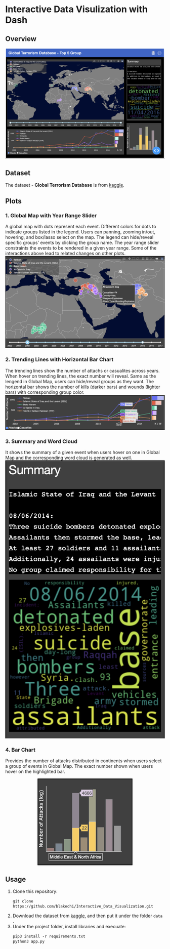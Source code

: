 # Interactive Data Visulization with Dash

## Overview

![](./github_assets/overview.png)

## Dataset

The dataset - **Global Terrorism Database** is from [kaggle](https://www.kaggle.com/START-UMD/gtd).

## Plots

### 1. Global Map with Year Range Slider

A global map with dots represent each event. Different colors for dots to indicate groups listed in the legend. Users can panning, zooming in/out, hovering, and box/lasso select on the map. The legend can hide/reveal specific groups' events by clicking the group name. The year range slider constraints the events to be rendered in a given year range. Some of the interactions above lead to related changes on other plots.
![](./github_assets/global_map.png)

### 2. Trending Lines with Horizontal Bar Chart

The trending lines show the number of attachs or casualites across years. When hover on trending lines, the exact number will reveal. Same as the lengend in Global Map, users can hide/reveal groups as they want. The horizontal bar shows the number of kills (darker bars) and wounds (lighter bars) with corresponding group color.
![](./github_assets/trending_line.png)

### 3. Summary and Word Cloud

It shows the summary of a given event when users hover on one in Global Map and the corresponding word cloud is generated as well.
![](./github_assets/word_cloud.png)

### 4. Bar Chart

Provides the number of attacks distributed in continents when users select a group of events in Global Map. The exact number shown when users hover on the highlighted bar.

<p align="center">
  <img src="./github_assets/bar_chart.png?raw=true" width=300/>
</p>

## Usage

1. Clone this repository:
   ```
   git clone https://github.com/blakechi/Interactive_Data_Visualization.git
   ```
2. Download the dataset from [kaggle](https://www.kaggle.com/START-UMD/gtd), and then put it under the folder `data` .
3. Under the project folder, install libraries and execuate:
   ```
   pip3 install -r requirements.txt
   python3 app.py
   ```
